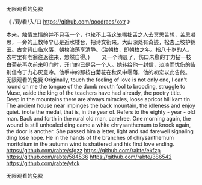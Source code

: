 
无限观看的免费




《 /观/看/入/口  https://github.com/goodraes/xotr 》




本来，触情生情的并不只我一个，也轮不上我这笨嘴拙舌之人去冥思苦想，苦思凝思，一旁的王教师早已是近水楼台，把诗文衔来。大山深处有奇迹，松杏上坡护锦田。古舍背山临水落，朝枚浪荡享清静。(注朝枚，即朝枚之年。指八十岁的人。农村里有老翁往返往来，悠然自得。)
　　又一个清晨了，伤口未愈的丁力拈一枝白菊花再次前来叩门时，开门的已是另一个人。她转给他一封信，淡淡而忧伤的告别信令丁力心灰意冷。他手中的那枝白菊花在秋风中零落，他的初恋以此告终。
无限观看的免费
Originally, touch the feeling of love is not only one, I can't round on me the tongue of the dumb mouth fool to brooding, struggle to Muse, aside the king of the teachers have had already, the poetry title.
Deep in the mountains there are always miracles, loose apricot hill kam tin.
The ancient house near impinges the back mountain, the idleness and enjoy quiet.
(note the medal, that is, in the year of.
Refers to the eighty - year - old man.
Back and forth in the rural old man, carefree.
One morning again, the wound is still unhealed ding came a white chrysanthemum to knock again, the door is another.
She passed him a letter, light and sad farewell signaling ding lose hope.
He in the hands of the branches of chrysanthemum morifolium in the autumn wind is shattered and his first love ending.
https://github.com/rabte/sfgzz
https://github.com/rabte/ekfzp
https://github.com/rabte/584536
https://github.com/rabte/386542
https://github.com/rabte/yfck





无限观看的免费
